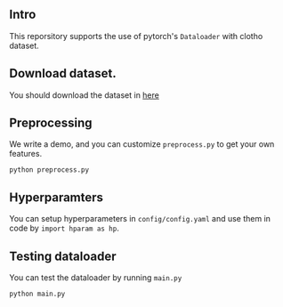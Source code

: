 ## Intro

This reporsitory supports the use of pytorch's `Dataloader` with clotho dataset.

## Download dataset.

 You should download the dataset in [here](https://zenodo.org/record/3490684)

## Preprocessing

We write a demo, and you can customize `preprocess.py` to get your own features.

```shell
python preprocess.py
```

## Hyperparamters

You can setup hyperparameters in `config/config.yaml` and use them in code by `import hparam as hp`.

## Testing dataloader

You can test the dataloader by running `main.py`

```shell
python main.py
```
